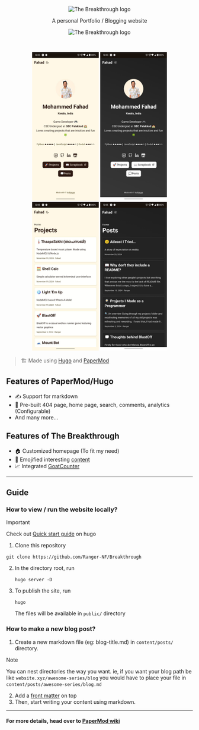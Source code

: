 <p align="center">
<img class="rounded-circle" src="static/android-chrome-512x512.png" width="150" title="The Breakthrough logo">
</p>

<p align="center" style="font-size: 14px;">A personal Portfolio / Blogging website</p>

<p align="center">
    <img src="https://api.netlify.com/api/v1/badges/b81598cf-b565-4a02-bcf7-08036c4d999b/deploy-status" width="125" title="The Breakthrough logo">
</p>

<br/>

<p align="center">
    <img src="docs/home-light.jpg" width="auto" height="400">
    <img src="docs/home-dark.jpg" width="auto" height="400">
    <img src="docs/projects-light.jpg" width="auto" height="400">
    <img src="docs/projects-dark.jpg" width="auto" height="400">
</p>

> 🏗 Made using [Hugo](https://gohugo.io/) and [PaperMod](https://github.com/adityatelange/hugo-PaperMod/)

## Features of PaperMod/Hugo

- ✍ Support for markdown
- 🚧 Pre-built 404 page, home page, search, comments, analytics (Configurable)
- And many more...

## Features of The Breakthrough

- 🏠 Customized homepage (To fit my need)
- 🌈 Emojified interesting [content](https://thebreakthrough.netlify.app/posts/whats-breakthrough/)
- 📈 Integrated [GoatCounter](https://www.goatcounter.com/)

<hr>

## Guide

### How to view / run the website locally?

> [!IMPORTANT]
> Check out [Quick start guide](https://gohugo.io/getting-started/quick-start/) on hugo

1. Clone this repository

```
git clone https://github.com/Ranger-NF/Breakthrough
```

2. In the directory root, run

   ```
   hugo server -D
   ```
3. To publish the site, run

   ```
   hugo
   ```

   The files will be available in `public/` directory

### How to make a new blog post?

1. Create a new markdown file (eg: blog-title.md) in `content/posts/` directory.

> [!NOTE]
> You can nest directories the way you want. ie, if you want your blog path be like `website.xyz/awesome-series/blog` you would have to place your file in `content/posts/awesome-series/blog.md`

2. Add a [front matter](https://gohugo.io/getting-started/quick-start/#add-content) on top
3. Then, start writing your content using markdown.

<hr>

#### For more details, head over to [PaperMod wiki](https://github.com/adityatelange/hugo-PaperMod/wiki)
